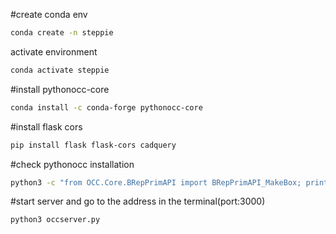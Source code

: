 #create conda env
```sh
conda create -n steppie
```

activate environment
```sh
conda activate steppie
```

#install pythonocc-core
```sh
conda install -c conda-forge pythonocc-core
```

#install flask cors
```sh
pip install flask flask-cors cadquery
```

#check pythonocc installation
```sh
python3 -c "from OCC.Core.BRepPrimAPI import BRepPrimAPI_MakeBox; print('Success!')"
```

#start server and go to the address in the terminal(port:3000)
```sh
python3 occserver.py
```
